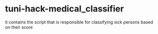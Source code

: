 # tuni-hack-medical_classifier
it contains the script that is responsible for classifying sick persons based on their score
